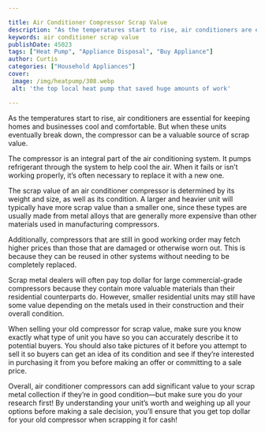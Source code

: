 ```yaml
---

title: Air Conditioner Compressor Scrap Value
description: "As the temperatures start to rise, air conditioners are essential for keeping homes and businesses cool and comfortable. But when ...read now to learn more"
keywords: air conditioner scrap value
publishDate: 45023
tags: ["Heat Pump", "Appliance Disposal", "Buy Appliance"]
author: Curtis
categories: ["Household Appliances"]
cover: 
 image: /img/heatpump/308.webp
 alt: 'the top local heat pump that saved huge amounts of work'

---
```


As the temperatures start to rise, air conditioners are essential for keeping homes and businesses cool and comfortable. But when these units eventually break down, the compressor can be a valuable source of scrap value. 

The compressor is an integral part of the air conditioning system. It pumps refrigerant through the system to help cool the air. When it fails or isn’t working properly, it’s often necessary to replace it with a new one. 

The scrap value of an air conditioner compressor is determined by its weight and size, as well as its condition. A larger and heavier unit will typically have more scrap value than a smaller one, since these types are usually made from metal alloys that are generally more expensive than other materials used in manufacturing compressors. 

Additionally, compressors that are still in good working order may fetch higher prices than those that are damaged or otherwise worn out. This is because they can be reused in other systems without needing to be completely replaced. 

Scrap metal dealers will often pay top dollar for large commercial-grade compressors because they contain more valuable materials than their residential counterparts do. However, smaller residential units may still have some value depending on the metals used in their construction and their overall condition. 

When selling your old compressor for scrap value, make sure you know exactly what type of unit you have so you can accurately describe it to potential buyers. You should also take pictures of it before you attempt to sell it so buyers can get an idea of its condition and see if they’re interested in purchasing it from you before making an offer or committing to a sale price. 

Overall, air conditioner compressors can add significant value to your scrap metal collection if they’re in good condition—but make sure you do your research first! By understanding your unit’s worth and weighing up all your options before making a sale decision, you’ll ensure that you get top dollar for your old compressor when scrapping it for cash!
